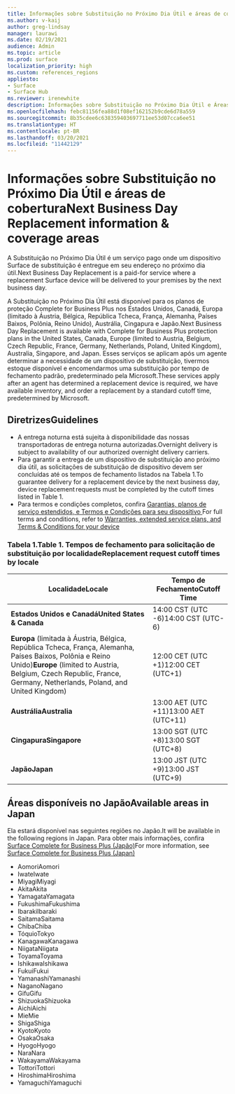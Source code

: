 ```yaml
---
title: Informações sobre Substituição no Próximo Dia Útil e áreas de cobertura
ms.author: v-kaij
author: greg-lindsay
manager: laurawi
ms.date: 02/19/2021
audience: Admin
ms.topic: article
ms.prod: surface
localization_priority: high
ms.custom: references_regions
appliesto:
- Surface
- Surface Hub
ms.reviewer: irenewhite
description: Informações sobre Substituição no Próximo Dia Útil e Áreas de Cobertura.
ms.openlocfilehash: febc81156fea88d1f08ef162152b9cde6d78a559
ms.sourcegitcommit: 8b35cdee6c638359403697711ee53d07cca6ee51
ms.translationtype: HT
ms.contentlocale: pt-BR
ms.lasthandoff: 03/20/2021
ms.locfileid: "11442129"
---
```

# <a name="next-business-day-replacement-information--coverage-areas"></a><span data-ttu-id="9e4fd-103">Informações sobre Substituição no Próximo Dia Útil e áreas de cobertura</span><span class="sxs-lookup"><span data-stu-id="9e4fd-103">Next Business Day Replacement information & coverage areas</span></span>

<span data-ttu-id="9e4fd-104">A Substituição no Próximo Dia Útil é um serviço pago onde um dispositivo Surface de substituição é entregue em seu endereço no próximo dia útil.</span><span class="sxs-lookup"><span data-stu-id="9e4fd-104">Next Business Day Replacement is a paid-for service where a replacement Surface device will be delivered to your premises by the next business day.</span></span> 

<span data-ttu-id="9e4fd-105">A Substituição no Próximo Dia Útil está disponível para os planos de proteção Complete for Business Plus nos Estados Unidos, Canadá, Europa (limitado à Áustria, Bélgica, República Tcheca, França, Alemanha, Países Baixos, Polônia, Reino Unido), Austrália, Cingapura e Japão.</span><span class="sxs-lookup"><span data-stu-id="9e4fd-105">Next Business Day Replacement is available with Complete for Business Plus protection plans in the United States, Canada, Europe (limited to Austria, Belgium, Czech Republic, France, Germany, Netherlands, Poland, United Kingdom), Australia, Singapore, and Japan.</span></span> <span data-ttu-id="9e4fd-106">Esses serviços se aplicam após um agente determinar a necessidade de um dispositivo de substituição, tivermos estoque disponível e encomendarmos uma substituição por tempo de fechamento padrão, predeterminado pela Microsoft.</span><span class="sxs-lookup"><span data-stu-id="9e4fd-106">These services apply after an agent has determined a replacement device is required, we have available inventory, and order a replacement by a standard cutoff time, predetermined by Microsoft.</span></span> 

## <a name="guidelines"></a><span data-ttu-id="9e4fd-107">Diretrizes</span><span class="sxs-lookup"><span data-stu-id="9e4fd-107">Guidelines</span></span>

- <span data-ttu-id="9e4fd-108">A entrega noturna está sujeita à disponibilidade das nossas transportadoras de entrega noturna autorizadas.</span><span class="sxs-lookup"><span data-stu-id="9e4fd-108">Overnight delivery is subject to availability of our authorized overnight delivery carriers.</span></span>
- <span data-ttu-id="9e4fd-109">Para garantir a entrega de um dispositivo de substituição ano próximo dia útil, as solicitações de substituição de dispositivo devem ser concluídas até os tempos de fechamento listados na Tabela 1.</span><span class="sxs-lookup"><span data-stu-id="9e4fd-109">To guarantee delivery for a replacement device by the next business day, device replacement requests must be completed by the cutoff times listed in Table 1.</span></span> 
- <span data-ttu-id="9e4fd-110">Para termos e condições completos, confira [Garantias, planos de serviço estendidos, e Termos e Condições para seu dispositivo ](https://support.microsoft.com/topic/warranties-extended-service-plans-and-terms-conditions-for-your-device-eedf7a23-84a7-1a47-480b-0e10503eedf5)</span><span class="sxs-lookup"><span data-stu-id="9e4fd-110">For full terms and conditions, refer to [Warranties, extended service plans, and Terms & Conditions for your device](https://support.microsoft.com/topic/warranties-extended-service-plans-and-terms-conditions-for-your-device-eedf7a23-84a7-1a47-480b-0e10503eedf5)</span></span>

### <a name="table-1-replacement-request-cutoff-times-by-locale"></a><span data-ttu-id="9e4fd-111">Tabela 1.</span><span class="sxs-lookup"><span data-stu-id="9e4fd-111">Table 1.</span></span> <span data-ttu-id="9e4fd-112">Tempos de fechamento para solicitação de substituição por localidade</span><span class="sxs-lookup"><span data-stu-id="9e4fd-112">Replacement request cutoff times by locale</span></span>

| <span data-ttu-id="9e4fd-113">Localidade</span><span class="sxs-lookup"><span data-stu-id="9e4fd-113">Locale</span></span>                                                                                                    | <span data-ttu-id="9e4fd-114">Tempo de Fechamento</span><span class="sxs-lookup"><span data-stu-id="9e4fd-114">Cutoff Time</span></span> |
| -------------------------------------------------------------------------------------------------------------- | --------------- |
| **<span data-ttu-id="9e4fd-115">Estados Unidos e Canadá</span><span class="sxs-lookup"><span data-stu-id="9e4fd-115">United States & Canada</span></span>**                                                                                     | <span data-ttu-id="9e4fd-116">14:00 CST (UTC -6)</span><span class="sxs-lookup"><span data-stu-id="9e4fd-116">14:00 CST    (UTC-6)</span></span>      |
| <span data-ttu-id="9e4fd-117">**Europa** (limitada à Áustria, Bélgica, República Tcheca, França, Alemanha, Países Baixos, Polônia e Reino Unido)</span><span class="sxs-lookup"><span data-stu-id="9e4fd-117">**Europe** (limited to Austria, Belgium, Czech Republic, France, Germany, Netherlands, Poland, and United Kingdom)</span></span> | <span data-ttu-id="9e4fd-118">12:00 CET   (UTC +1)</span><span class="sxs-lookup"><span data-stu-id="9e4fd-118">12:00 CET   (UTC+1)</span></span>     |
| **<span data-ttu-id="9e4fd-119">Austrália</span><span class="sxs-lookup"><span data-stu-id="9e4fd-119">Australia</span></span>**                                                                                                  | <span data-ttu-id="9e4fd-120">13:00 AET   (UTC +11)</span><span class="sxs-lookup"><span data-stu-id="9e4fd-120">13:00 AET   (UTC+11)</span></span>    |
| **<span data-ttu-id="9e4fd-121">Cingapura</span><span class="sxs-lookup"><span data-stu-id="9e4fd-121">Singapore</span></span>**                                                                                                  | <span data-ttu-id="9e4fd-122">13:00 SGT    (UTC +8)</span><span class="sxs-lookup"><span data-stu-id="9e4fd-122">13:00 SGT    (UTC+8)</span></span>   |
| **<span data-ttu-id="9e4fd-123">Japão</span><span class="sxs-lookup"><span data-stu-id="9e4fd-123">Japan</span></span>**                                                                                                      | <span data-ttu-id="9e4fd-124">13:00 JST    (UTC +9)</span><span class="sxs-lookup"><span data-stu-id="9e4fd-124">13:00 JST    (UTC+9)</span></span>   |


##  <a name="available-areas-in-japan"></a><span data-ttu-id="9e4fd-125">Áreas disponíveis no Japão</span><span class="sxs-lookup"><span data-stu-id="9e4fd-125">Available areas in Japan</span></span> 

<span data-ttu-id="9e4fd-126">Ela estará disponível nas seguintes regiões no Japão.</span><span class="sxs-lookup"><span data-stu-id="9e4fd-126">It will be available in the following regions in Japan.</span></span> <span data-ttu-id="9e4fd-127">Para obter mais informações, confira [Surface Complete for Business Plus (Japão)](https://cdn.techcommunity.microsoft.com/assets/Surface/jp-next-day-replace-surface.pdf)</span><span class="sxs-lookup"><span data-stu-id="9e4fd-127">For more information, see [Surface Complete for Business Plus (Japan)](https://cdn.techcommunity.microsoft.com/assets/Surface/jp-next-day-replace-surface.pdf)</span></span>

- <span data-ttu-id="9e4fd-128">Aomori</span><span class="sxs-lookup"><span data-stu-id="9e4fd-128">Aomori</span></span>
- <span data-ttu-id="9e4fd-129">Iwate</span><span class="sxs-lookup"><span data-stu-id="9e4fd-129">Iwate</span></span>
- <span data-ttu-id="9e4fd-130">Miyagi</span><span class="sxs-lookup"><span data-stu-id="9e4fd-130">Miyagi</span></span>
- <span data-ttu-id="9e4fd-131">Akita</span><span class="sxs-lookup"><span data-stu-id="9e4fd-131">Akita</span></span>
- <span data-ttu-id="9e4fd-132">Yamagata</span><span class="sxs-lookup"><span data-stu-id="9e4fd-132">Yamagata</span></span>
- <span data-ttu-id="9e4fd-133">Fukushima</span><span class="sxs-lookup"><span data-stu-id="9e4fd-133">Fukushima</span></span>
- <span data-ttu-id="9e4fd-134">Ibaraki</span><span class="sxs-lookup"><span data-stu-id="9e4fd-134">Ibaraki</span></span>
- <span data-ttu-id="9e4fd-135">Saitama</span><span class="sxs-lookup"><span data-stu-id="9e4fd-135">Saitama</span></span>
- <span data-ttu-id="9e4fd-136">Chiba</span><span class="sxs-lookup"><span data-stu-id="9e4fd-136">Chiba</span></span>
- <span data-ttu-id="9e4fd-137">Tóquio</span><span class="sxs-lookup"><span data-stu-id="9e4fd-137">Tokyo</span></span>
- <span data-ttu-id="9e4fd-138">Kanagawa</span><span class="sxs-lookup"><span data-stu-id="9e4fd-138">Kanagawa</span></span>
- <span data-ttu-id="9e4fd-139">Niigata</span><span class="sxs-lookup"><span data-stu-id="9e4fd-139">Niigata</span></span>
- <span data-ttu-id="9e4fd-140">Toyama</span><span class="sxs-lookup"><span data-stu-id="9e4fd-140">Toyama</span></span>
- <span data-ttu-id="9e4fd-141">Ishikawa</span><span class="sxs-lookup"><span data-stu-id="9e4fd-141">Ishikawa</span></span>
- <span data-ttu-id="9e4fd-142">Fukui</span><span class="sxs-lookup"><span data-stu-id="9e4fd-142">Fukui</span></span>
- <span data-ttu-id="9e4fd-143">Yamanashi</span><span class="sxs-lookup"><span data-stu-id="9e4fd-143">Yamanashi</span></span>
- <span data-ttu-id="9e4fd-144">Nagano</span><span class="sxs-lookup"><span data-stu-id="9e4fd-144">Nagano</span></span>
- <span data-ttu-id="9e4fd-145">Gifu</span><span class="sxs-lookup"><span data-stu-id="9e4fd-145">Gifu</span></span>
- <span data-ttu-id="9e4fd-146">Shizuoka</span><span class="sxs-lookup"><span data-stu-id="9e4fd-146">Shizuoka</span></span>
- <span data-ttu-id="9e4fd-147">Aichi</span><span class="sxs-lookup"><span data-stu-id="9e4fd-147">Aichi</span></span>
- <span data-ttu-id="9e4fd-148">Mie</span><span class="sxs-lookup"><span data-stu-id="9e4fd-148">Mie</span></span>
- <span data-ttu-id="9e4fd-149">Shiga</span><span class="sxs-lookup"><span data-stu-id="9e4fd-149">Shiga</span></span>
- <span data-ttu-id="9e4fd-150">Kyoto</span><span class="sxs-lookup"><span data-stu-id="9e4fd-150">Kyoto</span></span>
- <span data-ttu-id="9e4fd-151">Osaka</span><span class="sxs-lookup"><span data-stu-id="9e4fd-151">Osaka</span></span>
- <span data-ttu-id="9e4fd-152">Hyogo</span><span class="sxs-lookup"><span data-stu-id="9e4fd-152">Hyogo</span></span>
- <span data-ttu-id="9e4fd-153">Nara</span><span class="sxs-lookup"><span data-stu-id="9e4fd-153">Nara</span></span>
- <span data-ttu-id="9e4fd-154">Wakayama</span><span class="sxs-lookup"><span data-stu-id="9e4fd-154">Wakayama</span></span>
- <span data-ttu-id="9e4fd-155">Tottori</span><span class="sxs-lookup"><span data-stu-id="9e4fd-155">Tottori</span></span>
- <span data-ttu-id="9e4fd-156">Hiroshima</span><span class="sxs-lookup"><span data-stu-id="9e4fd-156">Hiroshima</span></span>
- <span data-ttu-id="9e4fd-157">Yamaguchi</span><span class="sxs-lookup"><span data-stu-id="9e4fd-157">Yamaguchi</span></span>

